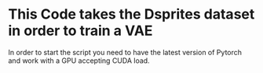 # This Code takes the Dsprites dataset in order to train a VAE 

In order to start the script you need to have the latest version of Pytorch and work with a GPU accepting CUDA load. 

